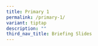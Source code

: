 ```yaml
---
title: Primary 1
permalink: /primary-1/
variant: tiptap
description: ""
third_nav_title: Briefing Slides
---
```

<p></p>